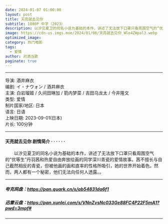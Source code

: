 ```yaml
---
date: 2024-01-07 01:00:00
layout: post
title: 天亮就去见你
subtitle: 1080P 中字（2023）
description: 以汐见夏卫的同名小说为基础的本作，讲述了无法放下口罩只看周围空气的“优等生”丹羽茜和热爱自由奔放绘画的同学深川青瓷的爱情故事...
image: https://cdn-us.imgs.moe/2024/01/08/天亮就去见你_Wle4ZWpal3.webp
optimized_image: 
category: 热门电影
tags:
  - 爱情
author: 对酒当歌
paginate: true
---
```

---

导演: 酒井麻衣  
编剧: イ・ナウォン / 酒井麻衣  
主演: 白岩瑠姬 / 久间田琳加 / 箭内梦菜 / 吉田乌龙太 / 今井隆文  
类型: 爱情  
制片国家/地区: 日本  
语言: 日语  
上映日期: 2023-09-01(日本)  
片长: 100分钟  

---

#### 天亮就去见你 剧情简介 · · · · · ·

　　以汐见夏卫的同名小说为基础的本作，讲述了无法放下口罩只看周围空气的“优等生”丹羽茜和热爱自由奔放绘画的同学深川青瓷的爱情故事。茜不擅长与自己截然相反的青瓷，但被他画的画和直率的性格所吸引，她的世界开始着色。然而，两人都有一个秘密，他们无法向任何人透露。。

---

##### 夸克网盘：<https://pan.quark.cn/s/ab54831da6f1>

##### 迅雷云盘：<https://pan.xunlei.com/s/VNnZvsNc033Ge88FC4P22F5mA1?pwd=3mpf#>

---
